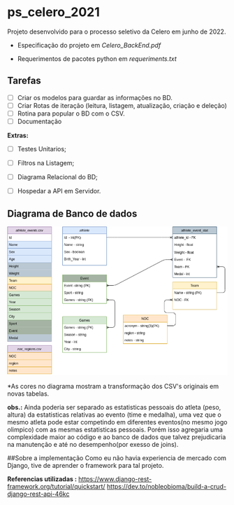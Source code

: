 # ps_celero_2021

Projeto desenvolvido para o processo seletivo da Celero em junho de 2022.

- Especificação do projeto em *Celero_BackEnd.pdf*

- Requerimentos de pacotes python em *requeriments.txt*
## Tarefas 
- [ ] Criar os modelos para guardar as informações no BD.
- [ ] Criar Rotas de iteração (leitura, listagem, atualização, criação e deleção)
- [ ] Rotina para popular o BD com o CSV.
- [ ] Documentação

**Extras:**
- [ ] Testes Unitarios;
- [ ] Filtros na Listagem;
- [ ] Diagrama Relacional do BD;
- [ ] Hospedar a API em Servidor.


## Diagrama de Banco de dados 
![Diagrama de Banco de Dados](./diagrama_db.png)

*As cores no diagrama mostram a transformação dos CSV's originais em novas tabelas.

**obs.:** Ainda poderia ser separado as estatisticas pessoais do atleta (peso, altura) da estatisticas relativas ao evento (time e medalha), uma vez que o mesmo atleta pode estar competindo em diferentes eventos(no mesmo jogo olimpico) com as mesmas estatisticas pessoais. Porém isso agregaria uma complexidade maior ao código e ao banco de dados que talvez prejudicaria na manutenção e até no desempenho(por exesso de joins).


##Sobre a implementação 
Como eu não havia experiencia de mercado com Django, tive de aprender o framework para tal projeto.

**Referencias utilizadas :**
https://www.django-rest-framework.org/tutorial/quickstart/
https://dev.to/nobleobioma/build-a-crud-django-rest-api-46kc